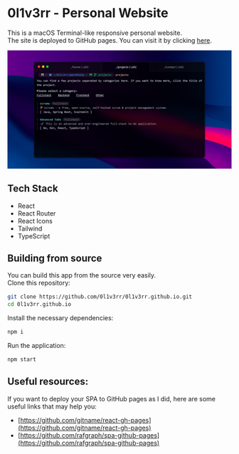 # 0l1v3rr - Personal Website

This is a macOS Terminal-like responsive personal website.  
The site is deployed to GitHub pages. You can visit it by clicking [here](https://0l1v3rr.github.io/).

<img src="./img/screenshot2.jpg" alt="screenshot">

## Tech Stack

- React
- React Router
- React Icons
- Tailwind
- TypeScript

## Building from source

You can build this app from the source very easily.  
Clone this repository:

```sh
git clone https://github.com/0l1v3rr/0l1v3rr.github.io.git
cd 0l1v3rr.github.io
```

Install the necessary dependencies:

```sh
npm i
```

Run the application:

```sh
npm start
```

## Useful resources:

If you want to deploy your SPA to GitHub pages as I did, here are some useful links that may help you:

- [https://github.com/gitname/react-gh-pages](https://github.com/gitname/react-gh-pages)
- [https://github.com/rafgraph/spa-github-pages](https://github.com/rafgraph/spa-github-pages)
